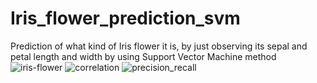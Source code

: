# Iris_flower_prediction_svm
Prediction of what kind of Iris flower it is, by just observing its sepal and petal length and width by using Support Vector Machine method
![iris-flower](https://user-images.githubusercontent.com/86430978/133744233-d22cab57-b43a-4519-afdb-f83dcf75b796.jpeg)
![correlation](https://user-images.githubusercontent.com/86430978/133745007-dd685405-287c-453e-b0c5-fcc14f04f1dd.png)
![precision_recall](https://user-images.githubusercontent.com/86430978/133745051-c9f0bf7d-7bb4-4599-94c1-5195ab0fe4ae.png)

